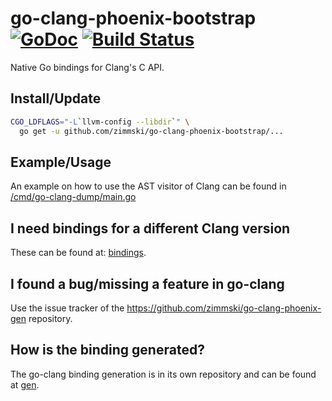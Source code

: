 # go-clang-phoenix-bootstrap [![GoDoc](https://godoc.org/github.com/zimmski/go-clang-phoenix-bootstrap?status.png)](https://godoc.org/github.com/zimmski/go-clang-phoenix-bootstrap) [![Build Status](https://travis-ci.org/zimmski/go-clang-phoenix-bootstrap.svg?branch=master)](https://travis-ci.org/zimmski/go-clang-phoenix-bootstrap)

Native Go bindings for Clang's C API.

## Install/Update

```bash
CGO_LDFLAGS="-L`llvm-config --libdir`" \
  go get -u github.com/zimmski/go-clang-phoenix-bootstrap/...
```

## Example/Usage

An example on how to use the AST visitor of Clang can be found in [/cmd/go-clang-dump/main.go](/cmd/go-clang-dump/main.go)

## I need bindings for a different Clang version

These can be found at: [bindings](https://github.com/zimmski/go-clang-phoenix-gen#where-are-the-bindings).

## I found a bug/missing a feature in go-clang

Use the issue tracker of the https://github.com/zimmski/go-clang-phoenix-gen repository.

## How is the binding generated?

The go-clang binding generation is in its own repository and can be found at [gen](https://github.com/zimmski/go-clang-phoenix-gen).
